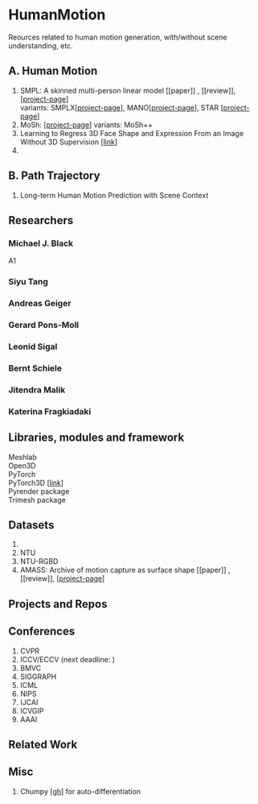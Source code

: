 # HumanMotion
Reources related to human motion generation, with/without scene understanding, etc.

## A. Human Motion
1. SMPL: A skinned multi-person linear model [[paper]] , [[review]], [[project-page](https://smpl.is.tue.mpg.de/)]  
    variants: SMPLX[[project-page](https://smpl-x.is.tue.mpg.de/)], MANO[[project-page](https://mano.is.tue.mpg.de/)], STAR [[project-page](https://star.is.tue.mpg.de/)]
2. MoSh: [[project-page](https://ps.is.tuebingen.mpg.de/research_projects/mosh)] 
    variants: MoSh++
3. Learning to Regress 3D Face Shape and Expression From an Image Without 3D Supervision [[link](https://openaccess.thecvf.com/content_CVPR_2019/html/Sanyal_Learning_to_Regress_3D_Face_Shape_and_Expression_From_an_CVPR_2019_paper.html)]
4. 



## B. Path Trajectory
1. Long-term Human Motion Prediction with Scene Context

## Researchers
### Michael J. Black
A1
### Siyu Tang
### Andreas Geiger
### Gerard Pons-Moll
### Leonid Sigal
### Bernt Schiele
### Jitendra Malik
### Katerina Fragkiadaki

## Libraries, modules and framework

Meshlab  
Open3D  
PyTorch  
PyTorch3D [[link](https://pytorch3d.org/)]  
Pyrender package  
Trimesh package

## Datasets
1.
2. NTU
3. NTU-RGBD
4. AMASS: Archive of motion capture as surface shape [[paper]] , [[review]], [[project-page](https://amass.is.tue.mpg.de/)]


## Projects and Repos


## Conferences
1. CVPR 
2. ICCV/ECCV (next deadline: )
3. BMVC
4. SIGGRAPH
5. ICML
6. NIPS
7. IJCAI
8. ICVGIP
9. AAAI

## Related Work 

## Misc
1. Chumpy [[gh](https://github.com/mattloper/chumpy)] for auto-differentiation
<!--- End --->
